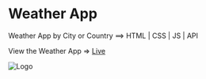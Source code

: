 # Weather App
Weather App by City or Country ==> HTML | CSS | JS | API 

View the Weather App => [Live](https://dan-angelin.com/projects/weather-app/)


![Logo](https://i.ibb.co/CWSpcCT/weather.jpg)
